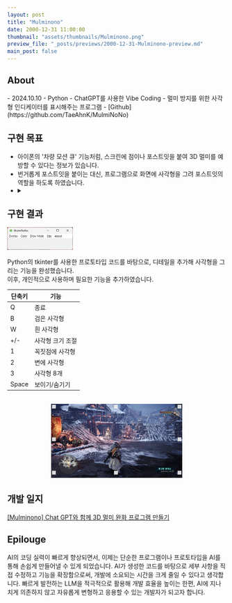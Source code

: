 ```yaml
---
layout: post
title: "Mulminono"
date: 2000-12-31 11:00:00
thumbnail: "assets/thumbnails/Mulminono.png"
preview_file: "_posts/previews/2000-12-31-Mulminono-preview.md"
main_post: false
---
```

<h2> About </h2>
- 2024.10.10
- Python
- ChatGPT를 사용한 Vibe Coding
- 멀미 방지를 위한 사각형 인디케이터를 표시해주는 프로그램
- [Github](https://github.com/TaeAhnK/MulmiNoNo)

## 구현 목표
- 아이폰의 '차량 모션 큐' 기능처럼, 스크린에 점이나 포스트잇을 붙여 3D 멀미를 예방할 수 있다는 정보가 있습니다.
- 번거롭게 포스트잇을 붙이는 대신, 프로그램으로 화면에 사각형을 그려 포스트잇의 역할을 하도록 하였습니다.
- <details><summary></summary><div align="left"><img src="/assets/img/Mulminono/Mulminono01.png" width="40%" height="auto"></div></details>


## 구현 결과

<div align="left"><img src="/assets/img/Mulminono/Mulminono02.png" width="30%" height="auto"></div>

Python의 tkinter를 사용한 프로토타입 코드를 바탕으로, 디테일을 추가해 사각형을 그리는 기능을 완성했습니다.   
이후, 개인적으로 사용하며 필요한 기능을 추가하였습니다.

| 단축키 	| 기능                   |
|----------|---------------------- |
| Q        	| 종료                  |
| B        	| 검은 사각형          	|
| W        	| 흰 사각형         |
| +/-      	| 사각형 크기 조절  |
| 1        	| 꼭짓점에 사각형   |
| 2        	| 변에 사각형       |
| 3        	| 사각형 8개        |
| Space    	| 보이기/숨기기     |

<br>

<div align="center"><img src="/assets/img/Mulminono/Mulminono03.png" width="60%" height="auto"></div>


## 개발 일지
[[Mulminono] Chat GPT와 함께 3D 멀미 완화 프로그램 만들기](https://code-in-coffee.tistory.com/45)


## Epilouge
AI의 코딩 실력이 빠르게 향상되면서, 이제는 단순한 프로그램이나 프로토타입을 AI를 통해 손쉽게 만들어낼 수 있게 되었습니다.
AI가 생성한 코드를 바탕으로 세부 사항을 직접 수정하고 기능을 확장함으로써, 개발에 소요되는 시간을 크게 줄일 수 있다고 생각합니다. 빠르게 발전하는 LLM을 적극적으로 활용해 개발 효율을 높이는 한편, AI에 지나치게 의존하지 않고 자유롭게 변형하고 응용할 수 있는 개발자가 되고자 합니다.